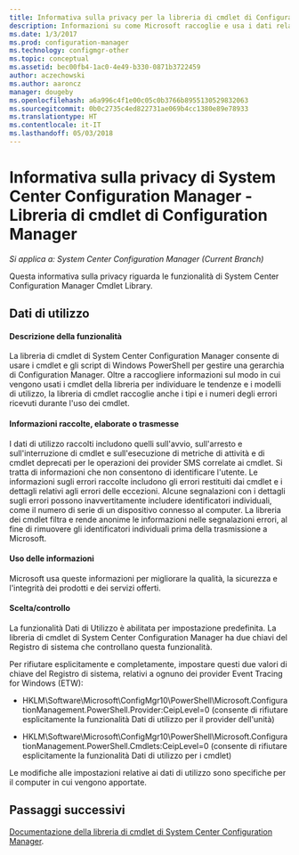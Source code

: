 ```yaml
---
title: Informativa sulla privacy per la libreria di cmdlet di Configuration Manager
description: Informazioni su come Microsoft raccoglie e usa i dati relativi alla libreria di cmdlet di System Center Configuration Manager.
ms.date: 1/3/2017
ms.prod: configuration-manager
ms.technology: configmgr-other
ms.topic: conceptual
ms.assetid: bec00fb4-1ac0-4e49-b330-0871b3722459
author: aczechowski
ms.author: aaroncz
manager: dougeby
ms.openlocfilehash: a6a996c4f1e00c05c0b3766b8955130529832063
ms.sourcegitcommit: 0b0c2735c4ed822731ae069b4cc1380e89e78933
ms.translationtype: HT
ms.contentlocale: it-IT
ms.lasthandoff: 05/03/2018
---
```

# <a name="system-center-configuration-manager-privacy-statement---configuration-manager-cmdlet-library"></a>Informativa sulla privacy di System Center Configuration Manager - Libreria di cmdlet di Configuration Manager

*Si applica a: System Center Configuration Manager (Current Branch)*

Questa informativa sulla privacy riguarda le funzionalità di System Center Configuration Manager Cmdlet Library.  

## <a name="usage-data"></a>Dati di utilizzo  

#### <a name="what-this-feature-does"></a>Descrizione della funzionalità   

La libreria di cmdlet di System Center Configuration Manager consente di usare i cmdlet e gli script di Windows PowerShell per gestire una gerarchia di Configuration Manager. Oltre a raccogliere informazioni sul modo in cui vengono usati i cmdlet della libreria per individuare le tendenze e i modelli di utilizzo, la libreria di cmdlet raccoglie anche i tipi e i numeri degli errori ricevuti durante l'uso dei cmdlet.  

#### <a name="information-collected-processed-or-transmitted"></a>Informazioni raccolte, elaborate o trasmesse
   
I dati di utilizzo raccolti includono quelli sull'avvio, sull'arresto e sull'interruzione di cmdlet e sull'esecuzione di metriche di attività e di cmdlet deprecati per le operazioni dei provider SMS correlate ai cmdlet. Si tratta di informazioni che non consentono di identificare l'utente. Le informazioni sugli errori raccolte includono gli errori restituiti dai cmdlet e i dettagli relativi agli errori delle eccezioni. Alcune segnalazioni con i dettagli sugli errori possono inavvertitamente includere identificatori individuali, come il numero di serie di un dispositivo connesso al computer. La libreria dei cmdlet filtra e rende anonime le informazioni nelle segnalazioni errori, al fine di rimuovere gli identificatori individuali prima della trasmissione a Microsoft.  

#### <a name="use-of-information"></a>Uso delle informazioni
   
Microsoft usa queste informazioni per migliorare la qualità, la sicurezza e l'integrità dei prodotti e dei servizi offerti.  

#### <a name="choicecontrol"></a>Scelta/controllo   

La funzionalità Dati di Utilizzo è abilitata per impostazione predefinita. La libreria di cmdlet di System Center Configuration Manager ha due chiavi del Registro di sistema che controllano questa funzionalità.  

 Per rifiutare esplicitamente e completamente, impostare questi due valori di chiave del Registro di sistema, relativi a ognuno dei provider Event Tracing for Windows (ETW):  

-   HKLM\Software\Microsoft\ConfigMgr10\PowerShell\Microsoft.ConfigurationManagement.PowerShell.Provider:CeipLevel=0 (consente di rifiutare esplicitamente la funzionalità Dati di utilizzo per il provider dell'unità)  

-   HKLM\Software\Microsoft\ConfigMgr10\PowerShell\Microsoft.ConfigurationManagement.PowerShell.Cmdlets:CeipLevel=0 (consente di rifiutare esplicitamente la funzionalità Dati di utilizzo per i cmdlet)  

 Le modifiche alle impostazioni relative ai dati di utilizzo sono specifiche per il computer in cui vengono apportate.  


## <a name="next-steps"></a>Passaggi successivi

[Documentazione della libreria di cmdlet di System Center Configuration Manager](https://docs.microsoft.com/powershell/sccm/configurationmanager/).   
